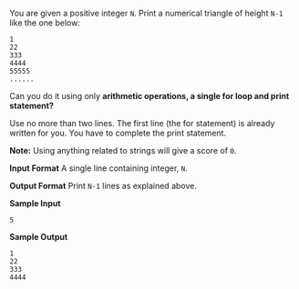 You are given a positive integer `N`. Print a numerical triangle of height `N-1` like the one below:
```
1
22
333
4444
55555
......
```
Can you do it using only **arithmetic operations, a single for loop and print statement?** 

Use no more than two lines. The first line (the for statement) is already written for you. You have to complete the print statement.  

**Note:** Using anything related to strings will give a score of `0`.  

**Input Format**
A single line containing integer, `N`.  

**Output Format**
Print `N-1` lines as explained above.  

**Sample Input**
```
5
```
**Sample Output**
```
1
22
333
4444
```